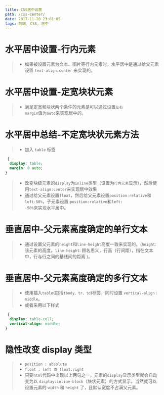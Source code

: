 ```yaml
---
title: CSS居中设置
path: /css-center/
date: 2017-11-20 23:01:05
tags: 前端, CSS, 居中
---
```


# 水平居中设置-行内元素

> - 如果被设置元素为文本、图片等行内元素时，水平居中是通过给父元素设置 <code>text-align:center</code> 来实现的。

# 水平居中设置-定宽块状元素

> - 满足定宽和块状两个条件的元素是可以通过设置<code>左右 margin</code>值为<code>auto</code>来实现居中的。

# 水平居中总结-不定宽块状元素方法

> - 加入 <code>table</code> 标签

```css
 {
  display: table;
  margin: 0 auto;
}
```

> - 改变块级元素的<code>display</code>为<code>inline</code>类型（设置为<code>行内元素</code>显示），然后使用<code>text-align:center</code>来实现居中效果
> - 通过给父元素设置<code>float</code>，然后给父元素设置<code>position:relative</code>和<code>left:50%</code>，子元素设置 <code>position:relative</code>和<code>left: -50%</code>来实现水平居中。

# 垂直居中-父元素高度确定的单行文本

> - 通过设置父元素的<code>height</code>和<code>line-height</code>高度一致来实现的。(<code>height</code>: 该元素的高度，<code>line-height</code>: 顾名思义，行高（行间距），指在文本中，行与行之间的基线间的距离 )。

# 垂直居中-父元素高度确定的多行文本

> - 使用插入<code>table</code>(包括<code>tbody、tr、td</code>)标签，同时设置 <code>vertical-align：middle</code>。
> - 或者采用以下样式

```css
 {
  display: table-cell;
  vertical-align: middle;
}
```

# 隐性改变 display 类型

> - <code>position : absolute </code>
> - <code>float : left 或 float:right </code>
> - 只要<code>html</code>代码中出现以上两句之一，元素的<code>display</code>显示类型就会自动变为以 <code>display:inline-block</code>（块状元素）的方式显示，当然就可以设置元素的 <code>width</code> 和 <code>height</code> 了，且默认宽度不占满父元素。
